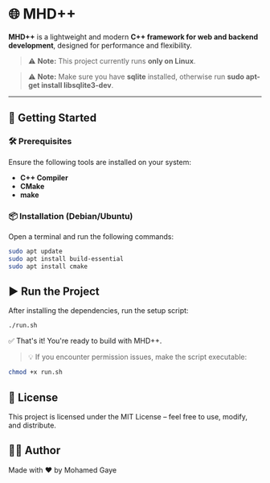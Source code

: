# 🌐 MHD++

**MHD++** is a lightweight and modern **C++ framework for web and backend development**, designed for performance and flexibility.

> ⚠️ **Note:** This project currently runs **only on Linux**.

> ⚠️ **Note:** Make sure you have **sqlite** installed, otherwise run **sudo apt-get install libsqlite3-dev**.

---

## 🚀 Getting Started

### 🛠 Prerequisites

Ensure the following tools are installed on your system:

- **C++ Compiler**
- **CMake**
- **make**

### 📦 Installation (Debian/Ubuntu)

Open a terminal and run the following commands:

```bash
sudo apt update
sudo apt install build-essential
sudo apt install cmake
```

## ▶️ Run the Project

After installing the dependencies, run the setup script:

```bash
./run.sh
```

✅ That's it! You're ready to build with MHD++.

> 💡 If you encounter permission issues, make the script executable:

```bash
chmod +x run.sh
```

## 📄 License

This project is licensed under the MIT License – feel free to use, modify, and distribute.

## 👨‍💻 Author

Made with ❤️ by Mohamed Gaye


